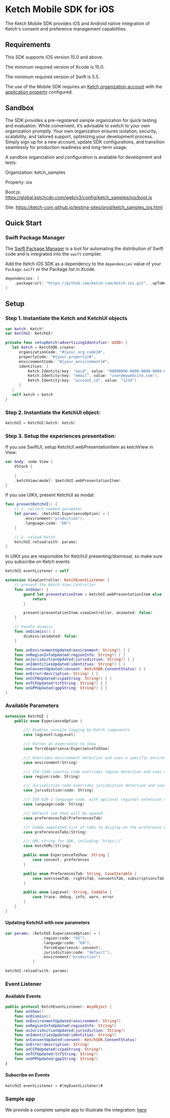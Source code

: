 # Ketch Mobile SDK for iOS

The Ketch Mobile SDK provides iOS and Android native integration of Ketch's consent and preference management capabilities.

## Requirements

This SDK supports iOS version 15.0 and above.

The minimum required version of Xcode is 15.0.

The minimum required version of Swift is 5.5.

The use of the Mobile SDK requires an [Ketch organization account](https://app.ketch.com/settings/organization)
with the [application property](https://app.ketch.com/deployment/applications) configured.

## Sandbox

The SDK provides a pre-registered sample organization for quick testing and evaluation. While convenient, it’s advisable to switch to your own organization promptly. Your own organization ensures isolation, security, scalability, and tailored support, optimizing your development process. Simply sign up for a new account, update SDK configurations, and transition seamlessly for production readiness and long-term usage.

A sandbox organization and configuration is available for development and tests:

Organization: ketch_samples

Property: ios

Boot.js: https://global.ketchcdn.com/web/v3/config/ketch_samples/ios/boot.js

Site: https://ketch-com.github.io/testing-sites/prod/ketch_samples_ios.html

## Quick Start

### Swift Package Manager

The [Swift Package Manager](https://swift.org/package-manager/) is a tool for automating the distribution of Swift code and is integrated into the `swift` compiler.

Add the Ketch iOS SDK as a dependency to the `dependencies` value of your `Package.swift` or the Package list in Xcode.

```swift
dependencies: [
    .package(url: "https://github.com/ketch-com/ketch-ios.git", .upToNextMajor(from: "3.0.0"))
]
```

## Setup

### Step 1. Instantiate the Ketch and KetchUI objects

```swift
var ketch: Ketch?
var ketchUI: KetchUI?
```

```swift
private func setupKetch(advertisingIdentifier: UUID) {
   let ketch = KetchSDK.create(
      organizationCode: "#{your_org_code}#",
      propertyCode: "#{your_property}#",
      environmentCode: "#{your_environment}#",
      identities: [
          Ketch.Identity(key: "aaid", value: "00000000-0000-0000-0000-000000000000"),
          Ketch.Identity(key: "email", value: "user@mywebsite.com"),
          Ketch.Identity(key: "account_id", value: "1234")
      ]
   )
   self.ketch = ketch
}
```

### Step 2. Instantiate the KetchUI object:

```swift
ketchUI = KetchUI(ketch: ketch)
```

### Step 3. Setup the experiences presentation:

If you use SwiftUI, setup KetchUI.webPresentationItem as ketchView in View:

```swift
var body: some View {
    VStack {
        ...
    }
    .ketchView(model: $ketchUI.webPresentationItem)
}
```

If you use UIKit, present KetchUI as modal:

```swift
func presentKetchUI() {
    // 1. collect needed parameter
    let params: [KetchUI.ExperienceOption] = [
        .environment("production"),
        .language(code: "EN")
    ]

    // 2. reload ketch
    ketchUI.reload(with: params)
}
```

In UIKit you are responsible for KetchUI presenting/dismissal, so make sure you subscribe on Ketch events

```swift
ketchUI.eventListener = self
```

```swift
extension ViewController: KetchEventListener {
    // present the Ketch View Controller
    func onShow() {
        guard let presentationItem = ketchUI.webPresentationItem else {
            return
        }

        present(presentationItem.viewController, animated: false)
    }

    // handle dssmiss
    func onDismiss() {
        dismiss(animated: false)
    }

    func onEnvironmentUpdated(environment: String?) { }
    func onRegionInfoUpdated(regionInfo: String?) { }
    func onJurisdictionUpdated(jurisdiction: String?) { }
    func onIdentitiesUpdated(identities: String?) { }
    func onConsentUpdated(consent: KetchSDK.ConsentStatus) { }
    func onError(description: String) { }
    func onCCPAUpdated(ccpaString: String?) { }
    func onTCFUpdated(tcfString: String?) { }
    func onGPPUpdated(gppString: String?) { }
}
```

### Available Parameters

```swift
extension KetchUI {
    public enum ExperienceOption {

        /// Enables console logging by Ketch components
        case logLevel(LogLevel)

        /// Forces an experience to show
        case forceExperience(ExperienceToShow)

        /// Overrides environment detection and uses a specific environment
        case environment(String)

        /// ISO-3166 country code overrides region detection and uses a specific region
        case region(code: String)

        /// Jurisdiction code overrides jurisdiction detection and uses a specific jurisdiction
        case jurisdiction(code: String)

        /// ISO 639-1 language code, with optional regional extension overrides language detection and uses a specific language
        case language(code: String)

        /// Default tab that will be opened
        case preferencesTab(PreferencesTab)

        /// Comma separated list of tabs to display on the preference experience
        case preferencesTabs(String)

        /// URL string for SDK, including `https://`
        case ketchURL(String)

        public enum ExperienceToShow: String {
            case consent, preferences
        }

        public enum PreferencesTab: String, CaseIterable {
            case overviewTab, rightsTab, consentsTab, subscriptionsTab
        }

        public enum LogLevel: String, Codable {
            case trace, debug, info, warn, error
        }
    }
}
```

#### Updating KetchUI with new parameters

```swift
var params: [KetchUI.ExperienceOption] = [
                .region(code: "US"),
                .language(code: "EN"),
                .forceExperience(.consent),
                .jurisdiction(code: "default"),
                .environment("production")
            ]

ketchUI.reload(with: params)
```

### Event Listener

#### Available Events

```swift
public protocol KetchEventListener: AnyObject {
    func onShow()
    func onDismiss()
    func onEnvironmentUpdated(environment: String?)
    func onRegionInfoUpdated(regionInfo: String?)
    func onJurisdictionUpdated(jurisdiction: String?)
    func onIdentitiesUpdated(identities: String?)
    func onConsentUpdated(consent: KetchSDK.ConsentStatus)
    func onError(description: String)
    func onCCPAUpdated(ccpaString: String?)
    func onTCFUpdated(tcfString: String?)
    func onGPPUpdated(gppString: String?)
}
```

#### Subscribe on Events

```swift
ketchUI.eventListener = #{myEventListener}#
```

### Sample app

We provide a complete sample app to illustrate the integration: [here](https://github.com/ketch-sdk/ketch-samples/tree/main/ketch-ios/iOS%20Ketch%20SDK%20SwiftUI)
